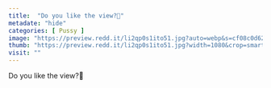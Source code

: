 ```yaml
---
title:  "Do you like the view?🤤"
metadate: "hide"
categories: [ Pussy ]
image: "https://preview.redd.it/li2qp0s1ito51.jpg?auto=webp&s=cf08c0d62fd636cf77a77cc1fec2f78ed0ab25e5"
thumb: "https://preview.redd.it/li2qp0s1ito51.jpg?width=1080&crop=smart&auto=webp&s=bd9d12c6d960c922dc5092fa0e9b2279d46fce77"
visit: ""
---
```

Do you like the view?🤤

